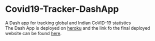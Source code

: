 # Covid19-Tracker-DashApp
A Dash app for tracking global and Indian CoVID-19 statistics  
The Dash App is deployed on [heroku](https://wwww.heroku.com/) and the link fo the final deployed website can be found [here](https://covid19indiarep.herokuapp.com/).

